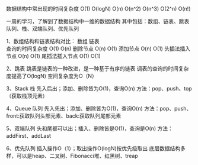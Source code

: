数据结构中常出现的时间复杂度
O(1)
O(logN)
O(n)
O(n^2)
O(n^3)
O(2^n)
O(n!)


一周的学习，了解到了数据结构中一维的数据结构
其中包括：数组、链表、跳表
	 队列、栈、双端队列、优先队列

1、数组结构和链表结构对比：
			数组        		链表		
查询的时间复杂度		O(1)		O(n)
删除节点			O(n)		O(1)
添加节点			O(n)		O(1)
头插法插入节点		O(n)		O(1)
尾插法插入节点		O(1)		O(1)

2、跳表
跳表是链表的一种改进，是一种基于有序的链表
调表的查询的时间复杂度提高了O(logN)
空间复杂度为O（N）

3、Stack 栈
 先入后出；添加、删除皆为O(1)，查询O(n)
 方法：pop、push、top（获取栈顶元素）

4、Queue 队列
    先入先出；添加、删除皆为O(1)，查询O(n)
    方法：pop、push、front:获取队列头部元素、back:获取队列尾部元素

5、双端队列
    头和尾都可以出；插入、删除皆是O(1)，查询是O(n)
    方法：addFirst、addLast

6、优先队列
    插入操作O（1）；取出操作O(logN)按优先级取出
    底层数据结构多样，可以是heap、二叉树、Fibonacci堆、红黑树、treap






